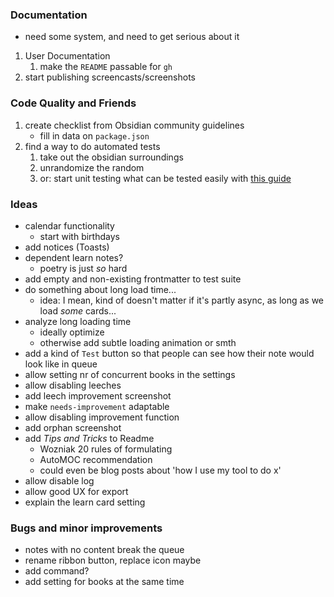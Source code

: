 ### Documentation

- need some system, and need to get serious about it

1. User Documentation
    1. make the `README` passable for `gh`
2. start publishing screencasts/screenshots

### Code Quality and Friends

1. create checklist from Obsidian community guidelines 
    - fill in data on `package.json`
2. find a way to do automated tests
    1. take out the obsidian surroundings
    2. unrandomize the random
    3. or: start unit testing what can be tested easily with [this guide](https://www.freecodecamp.org/news/how-to-start-unit-testing-javascript/)


### Ideas

- calendar functionality
    - start with birthdays
- add notices (Toasts)
- dependent learn notes?
    - poetry is just *so* hard
- add empty and non-existing frontmatter to test suite
- do something about long load time...
    - idea: I mean, kind of doesn't matter if it's partly async, as long as we load *some* cards...
- analyze long loading time
    - ideally optimize
    - otherwise add subtle loading animation or smth
- add a kind of `Test` button so that people can see how their note would look like in queue
- allow setting nr of concurrent books in the settings
- allow disabling leeches
- add leech improvement screenshot
- make `needs-improvement` adaptable
- allow disabling improvement function
- add orphan screenshot
- add *Tips and Tricks* to Readme
    - Wozniak 20 rules of formulating
    - AutoMOC recommendation
    - could even be blog posts about 'how I use my tool to do x'
- allow disable log
- allow good UX for export
- explain the learn card setting

### Bugs and minor improvements

- notes with no content break the queue
- rename ribbon button, replace icon maybe
- add command?
- add setting for books at the same time